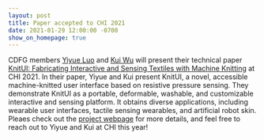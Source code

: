 ```yaml
---
layout: post
title: Paper accepted to CHI 2021
date: 2021-01-29 12:00:00 -0700
show_on_homepage: true
---
```

CDFG members [Yiyue Luo](https://sites.google.com/view/yiyue-luo/home) and [Kui Wu](https://people.csail.mit.edu/kuiwu/) will present their technical paper [KnitUI: Fabricating Interactive and Sensing Textiles with Machine Knitting](http://people.csail.mit.edu/kuiwu/stitchmodeling#knitui) at CHI 2021. In their paper, Yiyue and Kui present KnitUI, a novel, accessible machine-knitted user interface based on resistive pressure sensing. They demonstrate KnitUI as a portable, deformable, washable, and customizable interactive and sensing platform. It obtains diverse applications, including wearable user interfaces, tactile sensing wearables, and artificial robot skin. Pleaes check out the [project webpage](http://people.csail.mit.edu/kuiwu/stitchmodeling#knitui) for more details, and feel free to reach out to Yiyue and Kui at CHI this year!